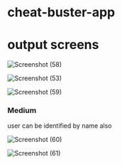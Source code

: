 # cheat-buster-app
<h1>output screens</h1>



![Screenshot (58)](https://github.com/user-attachments/assets/d485e22f-ad1d-4245-a62c-b185904fd6ef)




![Screenshot (53)](https://github.com/user-attachments/assets/9f9b979c-203c-4bf8-aa24-686b0b3796f8)




![Screenshot (59)](https://github.com/user-attachments/assets/4585b40f-b262-4563-a99f-479fab3dfffa)



<h3>Medium</h3>
<p>user can be identified by name also</p>




![Screenshot (60)](https://github.com/user-attachments/assets/3575e99f-7a94-4746-9672-32f55452faa2)





![Screenshot (61)](https://github.com/user-attachments/assets/c63997fb-247e-4919-91b8-9ba0f67cbf3e)




